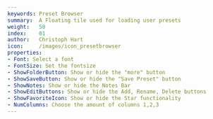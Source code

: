 ```yaml
---
keywords: Preset Browser
summary:  A Floating tile used for loading user presets
weight:   50
index:    01
author:   Christoph Hart
icon:     /images/icon_presetbrowser
properties:
- Font: Select a font
- FontSize: Set the fontsize
- ShowFolderButton: Show or hide the "more" button 
- ShowSaveButton: Show or hide the "Save Preset" button
- ShowNotes: Show or hide the Notes Bar
- ShowEditButtons: Show or hide the Add, Rename, Delete buttons
- ShowFavoriteIcon: Show or hide the Star functionality
- NumColumns: Choose the amount of columns 1,2,3 
---
```

